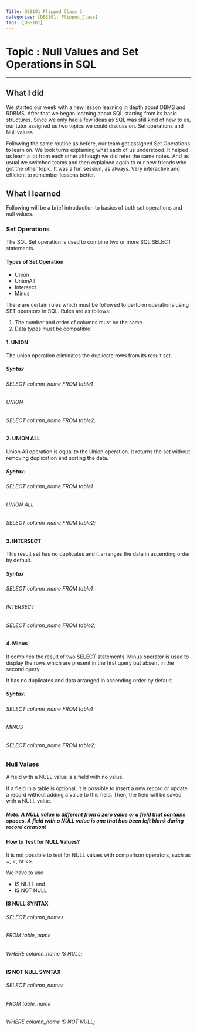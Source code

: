 ```yaml
---
Title: DBS101 Flipped Class 3
categories: [DBS101, Flipped_Class]
tags: [DBS101]
---
```


# Topic : Null Values and Set Operations in SQL

---
## What I did
We started our week with a new lesson learning in depth about DBMS and RDBMS. After that we began learning about SQL starting from its basic structures. Since we only had a few ideas as SQL was still kind of new to us, our tutor assigned us two topics we could discuss on. Set operations and Null values.

Following the same routine as before, our team got assigned Set Operations to learn on. We took turns explaining what each of us understood. It helped us learn a lot from each other although we did refer the same notes. And as usual we switched teams and then explained again to our new friends who got the other topic. It was a fun session, as always. Very interactive and efficient to remember lessons better.

## What I learned
Following will be a brief introduction to basics of both set operations and null values.

### Set Operations
The SQL Set operation is used to combine two or more SQL SELECT statements.

#### Types of Set Operation
- Union
- UnionAll
- Intersect
- Minus

There are certain rules which must be followed to perform operations using SET operators in SQL. Rules are as follows:

1. The number and order of columns must be the same.
2. Data types must be compatible

#### 1. UNION
The union operation eliminates the duplicate rows from its result set.

##### Syntax

###### SELECT column_name FROM table1  
###### UNION  
###### SELECT column_name FROM table2;  

#### 2. UNION ALL
Union All operation is equal to the Union operation. It returns the set without removing duplication and sorting the data.

##### Syntax:

###### SELECT column_name FROM table1  
###### UNION ALL  
###### SELECT column_name FROM table2; 

#### 3. INTERSECT
This result set has no duplicates and it arranges the data in ascending order by default.

##### Syntax

###### SELECT column_name FROM table1  
###### INTERSECT  
###### SELECT column_name FROM table2; 

#### 4. Minus
It combines the result of two SELECT statements. Minus operator is used to display the rows which are present in the first query but absent in the second query.

It has no duplicates and data arranged in ascending order by default.

##### Syntax:

###### SELECT column_name FROM table1  
###### MINUS  
###### SELECT column_name FROM table2;

### Null Values

A field with a NULL value is a field with no value.

If a field in a table is optional, it is possible to insert a new record or update a record without adding a value to this field. Then, the field will be saved with a NULL value.

##### Note: A NULL value is different from a zero value or a field that contains spaces. A field with a NULL value is one that has been left blank during record creation!

#### How to Test for NULL Values?
It is not possible to test for NULL values with comparison operators, such as =, <, or <>.

We have to use 
- IS NULL and 
- IS NOT NULL 

#### IS NULL SYNTAX
###### SELECT column_names
###### FROM table_name
###### WHERE column_name IS NULL;

#### IS NOT NULL SYNTAX
###### SELECT column_names
###### FROM table_name
###### WHERE column_name IS NOT NULL;

